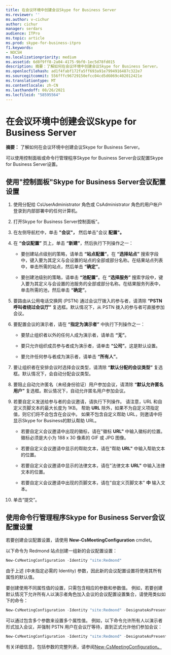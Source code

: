 ```yaml
---
title: 在会议环境中创建会议Skype for Business Server
ms.reviewer: ''
ms.author: v-cichur
author: cichur
manager: serdars
audience: ITPro
ms.topic: article
ms.prod: skype-for-business-itpro
f1.keywords:
- NOCSH
ms.localizationpriority: medium
ms.assetid: 6d8f9ff8-2a04-4175-9bf0-1ec5d78fd015
description: 摘要：了解如何在会议环境中创建会议Skype for Business Server。
ms.openlocfilehash: ad1f4fabf172fa5ff693a91e7994916487c322e7
ms.sourcegitcommit: 556fffc96729150efcc04cd5d6069c402012421e
ms.translationtype: MT
ms.contentlocale: zh-CN
ms.lasthandoff: 08/26/2021
ms.locfileid: "58595564"
---
```

# <a name="create-meeting-configuration-settings-in-skype-for-business-server"></a>在会议环境中创建会议Skype for Business Server
 
**摘要：** 了解如何在会议环境中创建会议Skype for Business Server。
  
可以使用控制面板或命令行管理程序Skype for Business Server会议配置Skype for Business Server设置。
  
## <a name="create-meeting-configuration-settings-by-using-skype-for-business-server-control-panel"></a>使用"控制面板"Skype for Business Server会议配置设置

1. 使用分配给 CsUserAdministrator 角色或 CsAdministrator 角色的用户帐户登录到内部部署中的任何计算机。
    
2.  打开Skype for Business Server控制面板"。
    
3. 在左侧导航栏中，单击 **"会议"，** 然后单击"会议 **配置"。**
    
4. 在 **“会议配置”** 页上，单击 **“新建”**，然后执行下列操作之一：
    
    - 要创建站点级别的策略，请单击 **“站点配置”**。在 **“选择站点”** 搜索字段中，键入要为其定义与会设置的站点的全部或部分名称。在结果站点列表中，单击所需的站点，然后单击 **“确定”**。
    
    - 要创建池级别的策略，请单击 **“池配置”**。在 **“选择服务”** 搜索字段中，键入要为其定义与会设置的池服务的全部或部分名称。在结果服务列表中，单击所需的池，然后单击 **“确定”**。
    
5. 要路由从公用电话交换网 (PSTN) 通过会议厅拨入的参与者，请清除 **“PSTN 呼叫者绕过会议厅”** 复选框。默认情况下，从 PSTN 拨入的参与者可直接参加会议。
    
6. 要配置会议的演示者，请在 **“指定为演示者”** 中执行下列操作之一：
    
   - 要禁止组织者以外的任何人成为演示者，请单击 **“无”**。
    
   - 要只允许组织成员参与者成为演示者，请单击 **“公司”**。这是默认设置。
    
   - 要允许任何参与者成为演示者，请单击 **“所有人”**。
    
7. 要让组织者在安排会议时选择会议类型，请清除 **“默认分配的会议类型”** 复选框。默认情况下，会自动分配会议类型。
    
8. 要阻止自动允许匿名（未经身份验证）用户参加会议，请清除 **“默认允许匿名用户”** 复选框。默认情况下，自动允许匿名用户参加会议。
    
9. 若要自定义发送给参与者的会议邀请，请执行下列操作。 请注意，URL 和自定义页脚文本的最大长度为 1KB。 帮助 **URL** 除外，如果不为自定义项指定值，则它们将不会包含在会议中。 如果不包含自定义帮助 URL，则邀请中将显示Skype for Business的默认帮助 URL。 
    
   - 若要自定义会议邀请中出现的徽标，请在"徽标 **URL"** 中输入徽标的位置。 徽标必须是大小为 188 x 30 像素的 GIF 或 JPG 图像。 
    
   - 若要自定义会议邀请中显示的帮助文本，请在"帮助 **URL"** 中输入帮助文本的位置。
    
   - 若要自定义会议邀请中显示的法律文本，请在"法律文本 **URL"** 中输入法律文本的位置。
    
   - 若要自定义会议邀请中出现的页脚文本，请在"自定义页脚文本" **中** 输入文本。
    
10. 单击“提交”。
    
## <a name="create-meeting-configuration-settings-by-using-skype-for-business-server-management-shell"></a>使用命令行管理程序Skype for Business Server会议配置设置

若要创建会议配置设置，请使用 **New-CsMeetingConfiguration** cmdlet。
  
以下命令为 Redmond 站点创建一组新的会议配置设置：
  
```PowerShell
New-CsMeetingConfiguration -Identity "site:Redmond"
```

由于上述 (中未指定必需的 Identity) 参数，因此新的会议配置设置将使用其所有属性的默认值。
  
要创建使用不同属性值的设置，只需包含相应的参数和参数值。 例如，若要创建默认情况下允许所有人以演示者角色加入会议的会议配置设置集合，请使用类似如下的命令：
  
```PowerShell
New-CsMeetingConfiguration -Identity "site:Redmond" -DesignateAsPresenter "Everyone"
```

可以通过包含多个参数来设置多个属性值。 例如，以下命令允许所有人以演示者形式加入会议，并强制 PSTN 用户在会议厅等待，直到正式允许他们参加会议：
  
```PowerShell
New-CsMeetingConfiguration -Identity "site:Redmond" -DesignateAsPresenter "Everyone" -PSTNUCallersBypassLobby $True
```

有关详细信息，包括参数的完整列表，请参阅[New-CsMeetingConfiguration。](/powershell/module/skype/new-csmeetingconfiguration?view=skype-ps)
